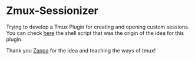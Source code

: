 # Zmux-Sessionizer
Trying to develop a Tmux Plugin for creating and opening custom sessions.
You can check [here](https://github.com/MrSloth-dev/.dotfiles/blob/main/scripts/zmux.sh) the shell script that was the origin of the idea for this plugin.

Thank you [Zappa](https://github.com/PedroZappa) for the idea and teaching the ways of tmux!
